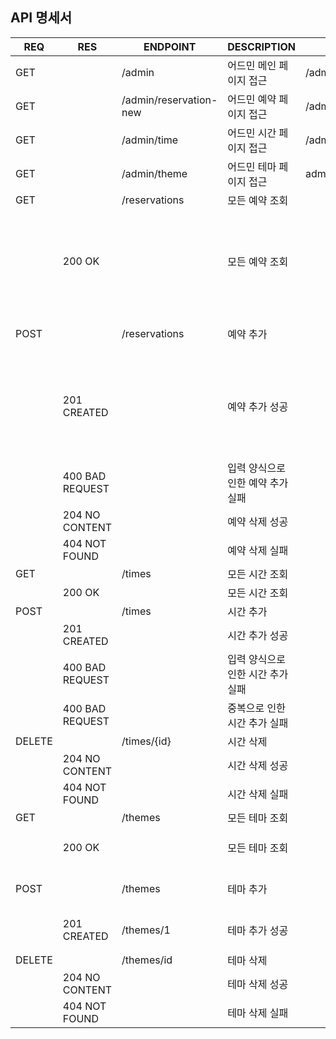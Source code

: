 ## API 명세서

| REQ    | RES             | ENDPOINT               | DESCRIPTION         | FILEPATH                | BODY                                                                        |
|--------|-----------------|------------------------|---------------------|-------------------------|-----------------------------------------------------------------------------|
| GET    |                 | /admin                 | 어드민 메인 페이지 접근       | /admin/index.html       |                                                                             |
| GET    |                 | /admin/reservation-new | 어드민 예약 페이지 접근       | /admin/reservation.html |                                                                             |
| GET    |                 | /admin/time            | 어드민 시간 페이지 접근       | /admin/time.html        |                                                                             |
| GET    |                 | /admin/theme           | 어드민 테마 페이지 접근       | admin/theme.html        |                                                                             |
| GET    |                 | /reservations          | 모든 예약 조회            |                         |                                                                             |
|        | 200 OK          |                        | 모든 예약 조회            |                         | {id, name, date, time{id, startAt}, theme{id, name, description, thumbnail} |
| POST   |                 | /reservations          | 예약 추가               |                         | name, date, timeId, themeId                                                 |
|        | 201 CREATED     |                        | 예약 추가 성공            |                         | id, name, date, time{id, startAt}, theme{id, name, description, thumbnail}  |
|        | 400 BAD REQUEST |                        | 입력 양식으로 인한 예약 추가 실패 |                         | error message                                                               |
|        | 204 NO CONTENT  |                        | 예약 삭제 성공            |                         |                                                                             |
|        | 404 NOT FOUND   |                        | 예약 삭제 실패            |                         |                                                                             |
| GET    |                 | /times                 | 모든 시간 조회            |                         |                                                                             |
|        | 200 OK          |                        | 모든 시간 조회            |                         | {id, startAt}                                                               |
| POST   |                 | /times                 | 시간 추가               |                         | startAt                                                                     |
|        | 201 CREATED     |                        | 시간 추가 성공            |                         | id, startAt                                                                 |
|        | 400 BAD REQUEST |                        | 입력 양식으로 인한 시간 추가 실패 |                         | error message                                                               |
|        | 400 BAD REQUEST |                        | 중복으로 인한 시간 추가 실패    |                         | error message                                                               |
| DELETE |                 | /times/{id}            | 시간 삭제               |                         |                                                                             |
|        | 204 NO CONTENT  |                        | 시간 삭제 성공            |                         |                                                                             |
|        | 404 NOT FOUND   |                        | 시간 삭제 실패            |                         |                                                                             |
| GET    |                 | /themes                | 모든 테마 조회            |                         |                                                                             |
|        | 200 OK          |                        | 모든 테마 조회            |                         | {id, name, description, thumbnail}                                          |
| POST   |                 | /themes                | 테마 추가               |                         | name, description, thumbnail                                                |
|        | 201 CREATED     | /themes/1              | 테마 추가 성공            |                         | id, name, description, thumbnail                                            |
| DELETE |                 | /themes/id             | 테마 삭제               |                         |                                                                             |
|        | 204 NO CONTENT  |                        | 테마 삭제 성공            |                         |                                                                             |
|        | 404 NOT FOUND   |                        | 테마 삭제 실패            |                         |                                                                             |

